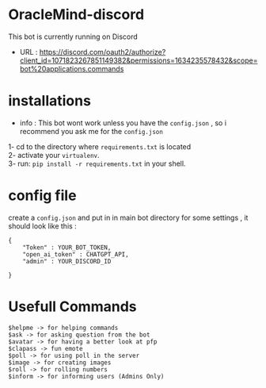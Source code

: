 # OracleMind-discord
This bot is currently running on Discord
<br>
* URL :  https://discord.com/oauth2/authorize?client_id=1071823267851149382&permissions=1634235578432&scope=bot%20applications.commands

# installations 
* info : This bot wont work unless you have the `config.json` , so i recommend you ask me for the `config.json`

1- cd to the directory where `requirements.txt` is located
<br>
2- activate your `virtualenv`.
<br>
3- run: `pip install -r requirements.txt` in your shell.
<br>
# config file
create a `config.json` and put in in main bot directory for some settings , it should look like this :
```
{
    "Token" : YOUR_BOT_TOKEN,
    "open_ai_token" : CHATGPT_API,
    "admin" : YOUR_DISCORD_ID
       
}
```
# Usefull Commands
```
$helpme -> for helping commands
$ask -> for asking question from the bot
$avatar -> for having a better look at pfp
$clapass -> fun emote
$poll -> for using poll in the server
$image -> for creating images
$roll -> for rolling numbers
$inform -> for informing users (Admins Only)
```
